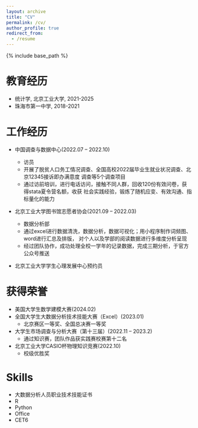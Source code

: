 ```yaml
---
layout: archive
title: "CV"
permalink: /cv/
author_profile: true
redirect_from:
  - /resume
---
```


{% include base_path %}

教育经历
======
* 统计学, 北京工业大学, 2021-2025
* 珠海市第一中学, 2018-2021

工作经历
======
* 中国调查与数据中心(2022.07 – 2022.10)
  * 访员
  * 开展了脱贫人口务工情况调查、全国高校2022届毕业生就业状况调查、北京12345接诉即办满意度
调查等5个调查项目
  * 通过访前培训，进行电话访问，接触不同人群，回收120份有效问卷，获得stata夏令营名额，收获
社会实践经验，锻炼了随机应变、有效沟通、指标量化的能力

* 北京工业大学图书馆志愿者协会(2021.09 – 2022.03)
  * 数据分析部
  * 通过excel进行数据清洗，数据分析，数据可视化；用小程序制作词频图、word进行汇总及排版，
对个人以及学部的阅读数据进行多维度分析呈现
  * 经过团队协作，成功处理全校一学年的记录数据，完成三期分析，于官方公众号推送

* 北京工业大学学生心理发展中心预约员

获得荣誉
======
* 美国大学生数学建模大赛(2024.02)
* 全国大学生大数据分析技术技能大赛（Excel）(2023.01)
  * 北京赛区一等奖、全国总决赛一等奖
* 大学生市场调查与分析大赛（第十三届）(2022.11 – 2023.2)
  * 通过知识赛，团队作品获实践赛校赛第十二名
* 北京工业大学CASIO杯物理知识竞赛(2022.10)
  * 校级优胜奖

Skills
======
* 大数据分析人员职业技术技能证书
* R
* Python
* Office
* CET6

